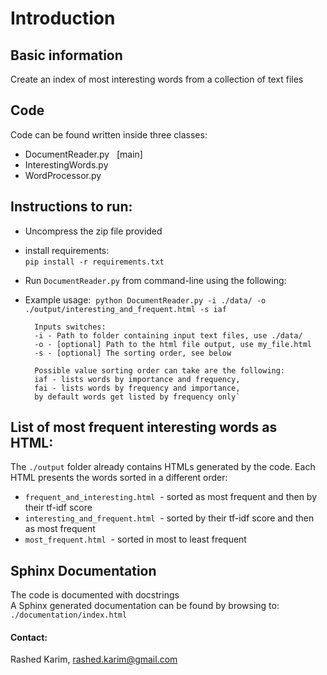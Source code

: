 # Introduction

## Basic information
Create an index of most interesting words from a collection of text files

## Code

Code can be found written inside three classes: 
- DocumentReader.py   [main]
- InterestingWords.py 
- WordProcessor.py


## Instructions to run: 
- Uncompress the zip file provided

- install requirements:   
`pip install -r requirements.txt` 

- Run `DocumentReader.py` from command-line using the following: 
- Example usage: 
`python DocumentReader.py -i ./data/ -o ./output/interesting_and_frequent.html -s iaf`

        Inputs switches: 
        -i - Path to folder containing input text files, use ./data/  
        -o - [optional] Path to the html file output, use my_file.html  
        -s - [optional] The sorting order, see below

        Possible value sorting order can take are the following:  
        iaf - lists words by importance and frequency,  
        fai - lists words by frequency and importance,  
        by default words get listed by frequency only`

##  List of most frequent interesting words as HTML: 
The `./output` folder already contains HTMLs generated by the code.  Each HTML presents the words sorted in a different order:  
- `frequent_and_interesting.html`  - sorted as most frequent and then by their tf-idf score 
- `interesting_and_frequent.html`  - sorted by their tf-idf score and then as most frequent 
- `most_frequent.html`  - sorted in most to least frequent 

##  Sphinx Documentation 
The code is documented with docstrings  
A Sphinx generated documentation can be found by browsing to:  `./documentation/index.html`

#### Contact:
Rashed Karim, rashed.karim@gmail.com